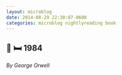 ```yaml
---
layout: microblog
date: 2014-08-29 22:30:07-0600
categories: microblog nightlyreading book
---
```

## 📖 🛏 1984
*By George Orwell*